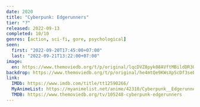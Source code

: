 ```yaml
---
date: 2020
title: "Cyberpunk: Edgerunners"
tier: "?"
released: 2022-09-13
completed: 10/10
genres: [action, sci-fi, gore, psychological]
seen:
  first: "2022-09-20T17:45:00+07:00"
  last: "2022-09-21T13:22:00+07:00"
image:
  en: https://www.themoviedb.org/t/p/original/lqcDVZ8pyk08AVftMBildDR3QUK.jpg
backdrop: https://www.themoviedb.org/t/p/original/he4mtQe9KWsXpScDf3seER8Pkq6.jpg
link:
  IMDb: https://www.imdb.com/title/tt12590266/
  MyAnimeList: https://myanimelist.net/anime/42310/Cyberpunk__Edgerunners
  TMDB: https://www.themoviedb.org/tv/105248-cyberpunk-edgerunners
---
```

